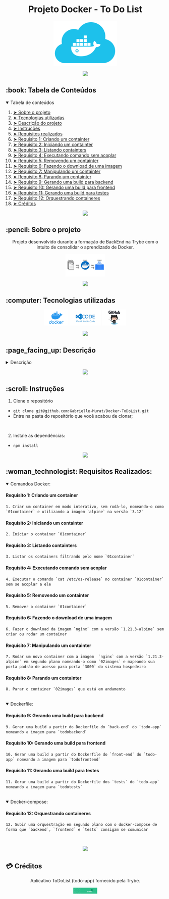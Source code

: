 <h1 align="center">Projeto Docker - To Do List</h1>

<p align="center"> 
  <img src="gif/docker.png" alt="Docker Logo" width="40%">
</p>

<p align="center">
  <img src="https://raw.githubusercontent.com/andreasbm/readme/master/assets/lines/rainbow.png" />
</p>

<!-- TABLE OF CONTENTS -->
<h2 id="table-of-contents"> :book: Tabela de Conteúdos</h2>

<details open="open">
  <summary>Tabela de conteúdos</summary>
  <ol>
    <li><a href="#sobre"> ➤ Sobre o projeto</a></li>
    <li><a href="#tecnologias"> ➤ Tecnologias utilizadas</a></li>
    <li><a href="#descrição-do-projeto"> ➤ Descrição do projeto</a></li>
    <li><a href="#instruções"> ➤ Instruções</a></li>
    <li><a href="#requisitos"> ➤ Requisitos realizados </a></li>
    <li><a href="#requisito1"> ➤ Requisito 1: Criando um containter </a></li>
    <li><a href="#requisito2"> ➤ Requisito 2: Iniciando um containter </a></li>
    <li><a href="#requisito3"> ➤ Requisito 3: Listando containters </a></li>
    <li><a href="#requisito4"> ➤ Requisito 4: Executando comando sem acoplar </a></li>
    <li><a href="#requisito5"> ➤ Requisito 5: Removendo um containter </a></li>
    <li><a href="#requisito6"> ➤ Requisito 6: Fazendo o download de uma imagem </a></li>
    <li><a href="#requisito7"> ➤ Requisito 7: Manipulando um containter </a></li>
    <li><a href="#requisito8"> ➤ Requisito 8: Parando um containter </a></li>
    <li><a href="#requisito9"> ➤ Requisito 9: Gerando uma build para backend </a></li>
    <li><a href="#requisito10"> ➤ Requisito 10: Gerando uma build para frontend </a></li>
    <li><a href="#requisito11"> ➤ Requisito 11: Gerando uma build para testes </a></li>
    <li><a href="#requisito12"> ➤ Requisito 12: Orquestrando containeres </a></li>
    <li><a href="#créditos"> ➤ Créditos </a></li>
  </ol>
</details>

<p align="center">
  <img src="https://raw.githubusercontent.com/andreasbm/readme/master/assets/lines/rainbow.png" />
</p>

<h2 id="sobre"> :pencil: Sobre o projeto </h2>

  <p align="center">Projeto desenvolvido durante a formação de BackEnd na Trybe com o intuito de consolidar o aprendizado de Docker.</p>
  <p align="center">
    <img align="center" src="gif/docker-dinamica.jpg" alt="Docker functioning" width="25%">
  </p>

<p align="center">
  <img src="https://raw.githubusercontent.com/andreasbm/readme/master/assets/lines/rainbow.png" />
</p>

<h2 id="tecnologias"> :computer: Tecnologias utilizadas</h2>

<p align="center">
<a href="https://www.docker.com/" target="_blank"><img src="gif/docker-logo.jpg" alt="Docker Logo" width="15%"></a>
<a href="https://code.visualstudio.com/" target="_blank"><img src="gif/visual-studio-code-logo.jpeg" alt="VS Code Logo" width="20%"></a>
<a href="https://github.com/" target="_blank"><img src="gif/github-logo.jpg" alt="gitHub Logo" width="15%"></a>
</p>

<p align="center">
  <img src="https://raw.githubusercontent.com/andreasbm/readme/master/assets/lines/rainbow.png" />
</p>

<h2 id="descrição-do-projeto"> :page_facing_up: Descrição</h2>

<details>
  <summary>Descrição</summary><br />
  
  Neste projeto eu realizei:
  
  <ol>
    <li>Conteinerização das aplicações;</li>
    <li>Criação de uma conexão entre elas;</li>
    <li>Orquestramento do seu funcionamento.</li>
  </ol><br />

  Tem-se uma aplicação full-stack neste repositório: um **app de tarefas**!<br />
  Esta aplicação foi conteinerizada para funcionar.<br />
  Foram desenvolvidos os arquivos de configuração para cada frente específica: `Front-end`, `Back-end` e, `teste` que valida se as aplicações estão se comunicando.<br />

  Foram criadas as imagens para as aplicações e, as mesmas foram configuradas com o `docker-compose`.<br />

  Para isto, utilizei uma série de comandos do `docker` com diferentes níveis de complexidade.
  Cada comando foi escrito em seu próprio arquivo.
</details>

<p align="center">
  <img src="https://raw.githubusercontent.com/andreasbm/readme/master/assets/lines/rainbow.png" />
</p>

<h2 id="instruções"> :scroll: Instruções</h2>

1. Clone o repositório
  * `git clone git@github.com:Gabrielle-Murat/Docker-ToDoList.git`
  * Entre na pasta do repositório que você acabou de clonar;
<br />

2. Instale as dependências:
  * `npm install`

<p align="center">
  <img src="https://raw.githubusercontent.com/andreasbm/readme/master/assets/lines/rainbow.png" />
</p>

<h2 id="requisitos"> :woman_technologist: Requisitos Realizados:</h2>

<details open="open">
  <summary>Comandos Docker:</summary>

  <h4 id="requisito1">Requisito 1: Criando um container</h4>
  
    1. Criar um container em modo interativo, sem rodá-lo, nomeando-o como `01container` e utilizando a imagem `alpine` na versão `3.12`

  <h4 id="requisito2">Requisito 2: Iniciando um containter</h4>
  
    2. Iniciar o container `01container`

  <h4 id="requisito3">Requisito 3: Listando containters</h4>
  
    3. Listar os containers filtrando pelo nome `01container`

  <h4 id="requisito4">Requisito 4: Executando comando sem acoplar</h4>
  
    4. Executar o comando `cat /etc/os-release` no container `01container` sem se acoplar a ele

  <h4 id="requisito5">Requisito 5: Removendo um containter</h4>
  
    5. Remover o container `01container`

  <h4 id="requisito6">Requisito 6: Fazendo o download de uma imagem</h4>
  
    6. Fazer o download da imagem `nginx` com a versão `1.21.3-alpine` sem criar ou rodar um container

  <h4 id="requisito7">Requisito 7: Manipulando um containter</h4>
  
    7. Rodar um novo container com a imagem  `nginx` com a versão `1.21.3-alpine` em segundo plano nomeando-o como `02images` e mapeando sua porta padrão de acesso para porta `3000` do sistema hospedeiro

  <h4 id="requisito8">Requisito 8: Parando um containter</h4>
  
    8. Parar o container `02images` que está em andamento

</details>
<br />

<details open="open">
  <summary>Dockerfile:</summary>

  <h4 id="requisito9">Requisito 9: Gerando uma build para backend</h4>
  
    9. Gerar uma build a partir do Dockerfile do `back-end` do `todo-app` nomeando a imagem para `todobackend`

  <h4 id="requisito10">Requisito 10: Gerando uma build para frontend</h4>
  
    10. Gerar uma build a partir do Dockerfile do `front-end` do `todo-app` nomeando a imagem para `todofrontend`

  <h4 id="requisito11">Requisito 11: Gerando uma build para testes</h4>
  
    11. Gerar uma build a partir do Dockerfile dos `tests` do `todo-app` nomeando a imagem para `todotests`

</details>
<br />

<details open="open">
  <summary>Docker-compose:</summary>

  <h4 id="requisito12">Requisito 12: Orquestrando containeres</h4>
  
    12. Subir uma orquestração em segundo plano com o docker-compose de forma que `backend`, `frontend` e `tests` consigam se comunicar

</details>
<br />

<p align="center">
  <img src="https://raw.githubusercontent.com/andreasbm/readme/master/assets/lines/rainbow.png" />
</p>

<h2 id="créditos"> 💳 Créditos</h2>

<p align="center">Aplicativo ToDoList (todo-app) fornecido pela Trybe.</p>
<p align="center"><a href="https://www.betrybe.com/" target="_blank"><img src="gif/trybe-logo.jpeg" alt="Trybe Logo" width="15%"></a></p>
